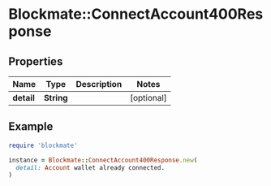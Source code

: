# Blockmate::ConnectAccount400Response

## Properties

| Name | Type | Description | Notes |
| ---- | ---- | ----------- | ----- |
| **detail** | **String** |  | [optional] |

## Example

```ruby
require 'blockmate'

instance = Blockmate::ConnectAccount400Response.new(
  detail: Account wallet already connected.
)
```

